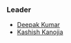 ### Leader

* [Deepak Kumar](mailto:deepak.kumar@owasp.org)
* [Kashish Kanojia](mailto:kashish.kanojia@owasp.org)
